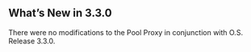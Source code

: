## What’s New in 3.3.0

There were no modifications to the Pool Proxy in conjunction with O.S. Release 3.3.0.
